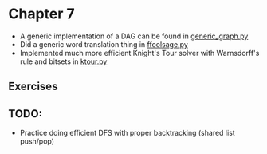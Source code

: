 # Chapter 7

- A generic implementation of a DAG can be found in [generic_graph.py](generic_graph.py)
- Did a generic word translation thing in [ffoolsage.py](ffoolsage.py)
- Implemented much more efficient Knight's Tour solver with Warnsdorff's rule and bitsets in [ktour.py](ktour.py)

## Exercises

## TODO:
- Practice doing efficient DFS with proper backtracking (shared list push/pop)
